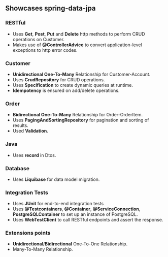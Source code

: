 ## Showcases spring-data-jpa

### RESTful
  - Uses **Get**, **Post**, **Put** and **Delete** http methods to perform CRUD operations on Customer.
  - Makes use of **@ControllerAdvice** to convert application-level exceptions to http error codes.

### Customer
  - **Unidirectional One-To-Many** Relationship for Customer-Account.
  - Uses **CrudRepository** for CRUD operations.
  - Uses **Specification** to create dynamic queries at runtime.
  - **Idempotency** is ensured on add/delete operations.

### Order
  - **Bidirectional One-To-Many** Relationship for Order-OrderItem.
  - Uses **PagingAndSortingRepository** for pagination and sorting of results.
  - Used **Validation**.

### Java
  - Uses **record** in Dtos.

### Database
  - Uses **Liquibase** for data model migration.

### Integration Tests
  - Uses **JUnit** for end-to-end integration tests
  - Uses **@Testcontainers**, **@Container**, **@ServiceConnection**, **PostgreSQLContainer** to set up an instance of PostgreSQL. 
  - Uses **WebTestClient** to call RESTful endpoints and assert the response.


### Extensions points
  - **Unidirectional**/**Bidirectional** One-To-One Relationship.
  - Many-To-Many Relationship.
  